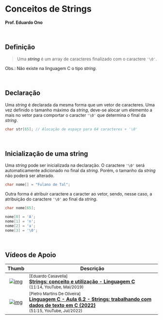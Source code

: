 
# Conceitos de Strings

__Prof. Eduardo Ono__

&nbsp;

## Definição

> Uma __*string*__ é um array de caracteres finalizado com o caractere `'\0'`.

Obs.: Não existe na linguagem C o tipo _string_.

&nbsp;

## Declaração

Uma _string_ é declarada da mesma forma que um vetor de caracteres. Uma vez definido o tamanho máximo da _string_, deve-se alocar um elememto a mais no vetor para comportar o caracter `'\0'` que determina o final da _string_.

```c
char str[65]; // Alocação de espaço para 64 caracteres + '\0'
```

&nbsp;

## Inicialização de uma string

Uma _string_ pode ser inicializada na declaração. O caractere `'\0'` será automaticamente adicionado no final da _string_. Porém, o tamanho da _string_ não poderá ser alterado.

```c
char nome[] = "Fulano de Tal";
```

Outra forma é atribuir caractere a caracter ao vetor, sendo, nesse caso, a atribuição do caractere `'\0'` ao final da _string_.

```c
char nome[65];

nome[0] = 'A';
nome[1] = 'n';
nome[2] = 'a';
nome[3] = '\0';
```

&nbsp;

## Vídeos de Apoio

| Thumb | Descrição |
| :-: | --- |
| [![img](https://img.youtube.com/vi/x3YFQjWFGy4/default.jpg)](https://www.youtube.com/watch?v=x3YFQjWFGy4) | <sup>[Eduardo Casavella]</sup><br>[__Strings: conceito e utilização - Linguagem C__](https://www.youtube.com/watch?v=x3YFQjWFGy4)<br><sub>(11:14, YouTube, Mai/2019)</sub>
| [![img](https://img.youtube.com/vi/4x7Qht5Dmcw/default.jpg)](https://www.youtube.com/watch?v=4x7Qht5Dmcw) | <sup>[Pietro Martins De Oliveira]</sup><br>[__Linguagem C - Aula 6.2 - Strings: trabalhando com dados de texto em C (2022)__](https://www.youtube.com/watch?v=4x7Qht5Dmcw)<br><sub>(51:15, YouTube, Jul/2022)</sub>
